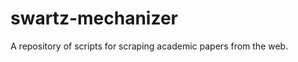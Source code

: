 swartz-mechanizer
=================

A repository of scripts for scraping academic papers from the web.
